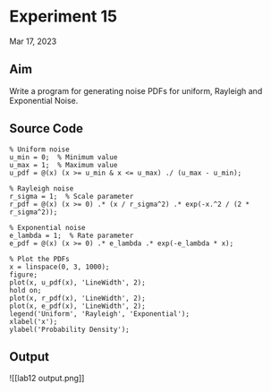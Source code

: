 # Experiment 15
Mar 17, 2023

## Aim
Write a program for generating noise PDFs for uniform, Rayleigh and Exponential Noise.

## Source Code
```
% Uniform noise
u_min = 0;  % Minimum value
u_max = 1;  % Maximum value
u_pdf = @(x) (x >= u_min & x <= u_max) ./ (u_max - u_min);

% Rayleigh noise
r_sigma = 1;  % Scale parameter
r_pdf = @(x) (x >= 0) .* (x / r_sigma^2) .* exp(-x.^2 / (2 * r_sigma^2));

% Exponential noise
e_lambda = 1;  % Rate parameter
e_pdf = @(x) (x >= 0) .* e_lambda .* exp(-e_lambda * x);

% Plot the PDFs
x = linspace(0, 3, 1000);
figure;
plot(x, u_pdf(x), 'LineWidth', 2);
hold on;
plot(x, r_pdf(x), 'LineWidth', 2);
plot(x, e_pdf(x), 'LineWidth', 2);
legend('Uniform', 'Rayleigh', 'Exponential');
xlabel('x');
ylabel('Probability Density');
```

## Output
<span class="centerImg">![[lab12 output.png]]</span>
